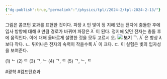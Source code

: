 ```yaml
---
{"dg-publish":true,"permalink":"/physics/tpl//2024-2/tpl-2024-2-13/"}
---
```



그림은 콤프턴 효과를 표현한 것이다. 파장 $\lambda$ 인 빛이 정 지해 있는 전자에 충돌한 후에 입사 방향에 대해 $\theta$ 만큼 경로가 바뀌며 파장은 $\lambda^{\prime}$ 이 된다. 정지해 있던 전자는 충돌 후 에 움직인다. 이에 대해 올바르게 설명한 것을 모두 고르시 오.
![](https://cdn.mathpix.com/cropped/2025_05_26_b6c88c9db9e5797c4395g-7.jpg?height=382&width=564&top_left_y=620&top_left_x=417)
**보기**
ᄀ. $\lambda^{\prime}$ 은 항상 $\lambda$ 보다 작다.
ㄴ. 튀어나온 전자의 속력이 작을수록 $\lambda^{\prime}$ 이 크다.
ㄷ. 이 실험은 빛의 입자성을 보여준다.

(1) ᄂ
(2) ᄃ
(3) ᄀ, ᄂ
(4) ᄀ, ᄃ
(5) ᄀ, ᄂ, ᄃ

#광학 #컴프턴효과 